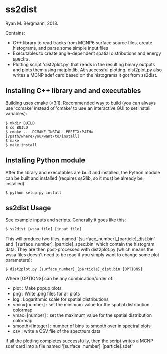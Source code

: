 # ss2dist
Ryan M. Bergmann, 2018.

Contains:
* C++ library to read tracks from MCNP6 surface source files, create histograms, and parse some simple input files
* Executables to create angle-dependent spatial distributions and energy spectra.  
* Plotting script 'dist2plot.py' that reads in the resulting binary outputs and plots them using matplotlib.  At successful plotting, dist2plot.py also writes a MCNP sdef card based on the histograms it got from ss2dist.

## Installing C++ library and and executables

Building uses cmake (>3.1).  Recommended way to build (you can always use 'ccmake' instead of 'cmake' to use an interactive GUI to set install variables):

```
$ mkdir BUILD
$ cd BUILD
$ cmake .. -DCMAKE_INSTALL_PREFIX:PATH=[/path/where/you/want/to/install]
$ make
$ make install
```

## Installing Python module

After the library and executables are built and installed, the Python module can be built and installed (requires ss2lib, so it must be already be installed).

```
$ python setup.py install
```


## ss2dist Usage

See example inputs and scripts.  Generally it goes like this:

```
$ ss2dist [wssa_file] [input_file]
```

This will produce two files, named '[surface_number]\_[particle]\_dist.bin' and '[surface_number]\_[particle]\_spec.bin' which contain the histogram data.  They are then post-processed with dist2plot.py (which means the wssa files doesn't need to be read if you simply want to change some plot parameters):

```
$ dist2plot.py [surface_number]_[particle]_dist.bin [OPTIONS]
```

Where [OPTIONS] can be any combination/order of:
* plot : Make popup plots
* png  : Write .png files for all plots
* log  : Logarithmic scale for spatial distributions
* vmin=[number] : set the minimum value for the spatial distribution colormap
* vmax=[number] : set the maximum value for the spatial distribution colormap
* smooth=[integer] : number of bins to smooth over in spectral plots
* csv : write a CSV file of the spectrum data

If all the plotting completes successfully, then the script writes a MCNP sdef card into a file named '[surface_number]\_[particle].sdef'
